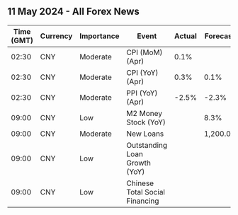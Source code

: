 ## 11 May 2024 - All Forex News

| Time (GMT) | Currency | Importance | Event | Actual | Forecast | Previous |
|------|----------|------------|-------|--------|----------|----------|
| 02:30 | CNY | Moderate | CPI (MoM) (Apr) | 0.1% |  | -1.0% |
| 02:30 | CNY | Moderate | CPI (YoY) (Apr) | 0.3% | 0.1% | 0.1% |
| 02:30 | CNY | Moderate | PPI (YoY) (Apr) | -2.5% | -2.3% | -2.8% |
| 09:00 | CNY | Low | M2 Money Stock (YoY) |  | 8.3% | 8.3% |
| 09:00 | CNY | Moderate | New Loans |  | 1,200.0B | 3,090.0B |
| 09:00 | CNY | Low | Outstanding Loan Growth (YoY) |  |  | 9.6% |
| 09:00 | CNY | Low | Chinese Total Social Financing |  |  | 4,870.0B |
